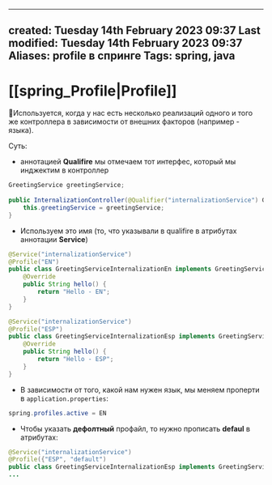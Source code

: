 
---
created: Tuesday 14th February 2023 09:37
Last modified: Tuesday 14th February 2023 09:37
Aliases: profile в спринге
Tags: spring, java
---

# [[spring_Profile|Profile]]

📌Используется, когда у нас есть несколько реализаций одного и того же контроллера в зависимости от внешних факторов (например - языка).

Суть:
- аннотацией **Qualifire** мы отмечаем тот интерфес, который мы инджектим в контроллер
```java 
GreetingService greetingService;  
  
public InternalizationController(@Qualifier("internalizationService") GreetingService greetingService) {  
    this.greetingService = greetingService;  
}
```
- Используем это имя (то, что указывали в qualifire в атрибутах аннотации **Service**)
```java
@Service("internalizationService")  
@Profile("EN")  
public class GreetingServiceInternalizationEn implements GreetingService{  
    @Override  
    public String hello() {  
        return "Hello - EN";  
    }  
}

@Service("internalizationService")  
@Profile("ESP")  
public class GreetingServiceInternalizationEsp implements GreetingService{  
    @Override  
    public String hello() {  
        return "Hello - ESP";  
    }  
}
```
- В зависимости от того, какой нам нужен язык, мы меняем проперти в `application.properties`:
```java
spring.profiles.active = EN
```
- Чтобы указать **дефолтный** профайл, то нужно прописать **defaul** в атрибутах:
```java
@Service("internalizationService")  
@Profile({"ESP", "default")  
public class GreetingServiceInternalizationEsp implements GreetingService
...
```